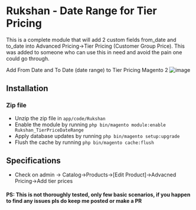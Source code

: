# Rukshan - Date Range for Tier Pricing
This is a complete module that will add 2 custom fields from_date and to_date into Advanced Pricing->Tier Pricing (Customer Group Price).
This was added to someone who can use this in need and avoid the pain one could go through.

Add From Date and To Date (date range) to Tier Pricing Magento 2
![image](https://user-images.githubusercontent.com/2842397/152954294-84bba364-f4b4-4ee7-871b-833a27915334.png)


## Installation

### Zip file

- Unzip the zip file in `app/code/Rukshan`
- Enable the module by running `php bin/magento module:enable Rukshan_TierPriceDateRange`
- Apply database updates by running `php bin/magento setup:upgrade`
- Flush the cache by running `php bin/magento cache:flush`

## Specifications

- Check on admin -> Catalog->Products->[Edit Product]->Advacned Pricing->Add tier prices

#### PS: This is not thoroughly tested, only few basic scenarios, if you happen to find any issues pls do keep me posted or make a PR
